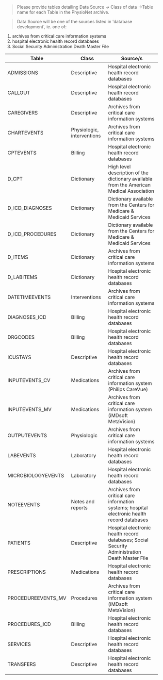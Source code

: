 

> Please provide tables detailing Data Source -> Class of data ->Table name for each Table in the PhysioNet archive.

>Data Source will be one of the sources listed in 'database development', ie. one of:
1. archives from critical care information systems
2. hospital electronic health record databases
3. Social Security Administration Death Master File


Table | Class | Source/s
--- | --- | ---
ADMISSIONS  |  Descriptive |  Hospital electronic health record databases 
CALLOUT  |  Descriptive |  Hospital electronic health record databases 
CAREGIVERS  |  Descriptive |  Archives from critical care information systems 
CHARTEVENTS  |  Physiologic, interventions |  Archives from critical care information systems 
CPTEVENTS  |  Billing |  Hospital electronic health record databases 
D\_CPT  | Dictionary |  High level description of the dictionary available from the American Medical Association
D\_ICD\_DIAGNOSES  |  Dictionary |  Dictionary available from the Centers for Medicare & Medicaid Services
D\_ICD\_PROCEDURES  |  Dictionary |  Dictionary available from the Centers for Medicare & Medicaid Services
D\_ITEMS  |  Dictionary |  Archives from critical care information systems 
D\_LABITEMS  |  Dictionary |  Hospital electronic health record databases 
DATETIMEEVENTS  |  Interventions |  Archives from critical care information systems 
DIAGNOSES\_ICD  |  Billing |  Hospital electronic health record databases 
DRGCODES  |  Billing |  Hospital electronic health record databases 
ICUSTAYS  |  Descriptive |  Hospital electronic health record databases 
INPUTEVENTS\_CV  |  Medications |  Archives from critical care information system (Philips CareVue)
INPUTEVENTS\_MV  |  Medications |  Archives from critical care information system (iMDsoft MetaVision)
OUTPUTEVENTS  |  Physiologic |  Archives from critical care information systems 
LABEVENTS  | Laboratory |  Hospital electronic health record databases 
MICROBIOLOGYEVENTS  |  Laboratory |  Hospital electronic health record databases 
NOTEEVENTS  |  Notes and reports |  Archives from critical care information systems; hospital electronic health record databases
PATIENTS  |  Descriptive |  Hospital electronic health record databases; Social Security Administration Death Master File
PRESCRIPTIONS  |  Medications |  Hospital electronic health record databases 
PROCEDUREEVENTS\_MV  |  Procedures |  Archives from critical care information system (iMDsoft MetaVision)
PROCEDURES\_ICD  |  Billing |  Hospital electronic health record databases 
SERVICES  |  Descriptive |  Hospital electronic health record databases 
TRANSFERS  |  Descriptive |  Hospital electronic health record databases 